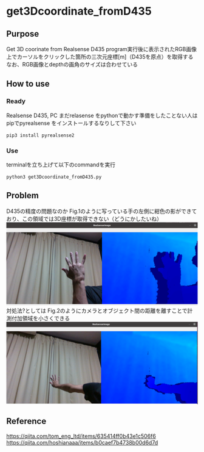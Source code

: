 # get3Dcoordinate_fromD435
## Purpose  
Get 3D coorinate from Realsense D435
program実行後に表示されたRGB画像上でカーソルをクリックした箇所の三次元座標[m]（D435を原点）を取得する  
なお、RGB画像とdepthの画角のサイズは合わせている
## How to use  
### Ready  
Realsense D435, PC
まだrelasense をpythonで動かす準備をしたことない人はpipでpyrealsense をインストールするなりして下さい  
```
pip3 install pyrealsense2
```
### Use  
terminalを立ち上げて以下のcommandを実行
```
python3 get3Dcoordinate_fromD435.py
```
## Problem  
D435の精度の問題なのか Fig.1のように写っている手の左側に紺色の影ができており、この領域では3D座標が取得できない（どうにかしたいね）  
![alt text](https://github.com/yoshi0815/get3Dcoordinate_fromD435/blob/main/errorBig.png "Title Text1")
対処法?としては Fig.2のようにカメラとオブジェクト間の距離を離すことで計測付加領域を小さくできる  
![alt text](https://github.com/yoshi0815/get3Dcoordinate_fromD435/blob/main/errorSmall.png "Logo Title Text2")
## Reference  
https://qiita.com/tom_eng_ltd/items/635414ff0b43e1c506f6  
https://qiita.com/hoshianaaa/items/b0caef7b4738b00d6d7d  
